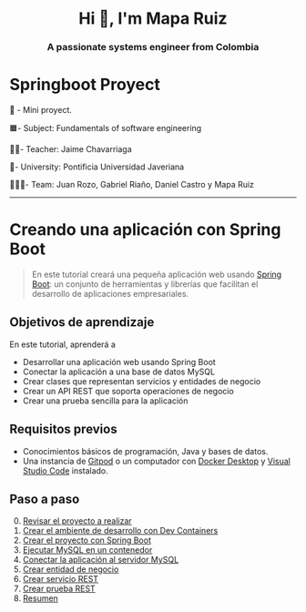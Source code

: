 <h1 align="center">Hi 👋, I'm Mapa Ruiz</h1>
<h3 align="center">A passionate systems engineer from Colombia</h3>

# Springboot Proyect
📄 - Mini proyect.

🟧- Subject: Fundamentals of software engineering

👨‍🏫- Teacher: Jaime Chavarriaga

🏦- University: Pontificia Universidad Javeriana

🧑‍🤝‍🧑- Team: Juan Rozo, Gabriel Riaño, Daniel Castro y Mapa Ruiz

---
# Creando una aplicación con Spring Boot

> En este tutorial creará una pequeña aplicación web usando [Spring Boot](https://spring.io/projects/spring-boot): un conjunto de herramientas y librerías que facilitan el desarrollo de aplicaciones empresariales. 

## Objetivos de aprendizaje

En este tutorial, aprenderá a 
- Desarrollar una aplicación web usando Spring Boot
- Conectar la aplicación a una base de datos MySQL
- Crear clases que representan servicios y entidades de negocio 
- Crear un API REST que soporta operaciones de negocio
- Crear una prueba sencilla para la aplicación

## Requisitos previos

- Conocimientos básicos de programación, Java y bases de datos.
- Una instancia de [Gitpod](https://gitpod.io/) o un computador con [Docker Desktop](https://www.docker.com/products/docker-desktop/) y [Visual Studio Code](https://code.visualstudio.com/) instalado. 

## Paso a paso

0. [Revisar el proyecto a realizar ](docs/0.proyecto.md)
1. [Crear el ambiente de desarrollo con Dev Containers](docs/1.crear-ambiente-desarrollo.md)
2. [Crear el proyecto con Spring Boot](docs/2.crear-proyecto.md)
3. [Ejecutar MySQL en un contenedor](docs/3.ejecutar-mysql.md)
4. [Conectar la aplicación al servidor MySQL](docs/4.conectar-con-mysql.md)
5. [Crear entidad de negocio](docs/5.crear-entidades.md)
6. [Crear servicio REST](docs/6.crear-servicio-rest.md)
7. [Crear prueba REST](docs/7.crear-pruebas-rest.md)
3. [Resumen](docs/X.final.md)
